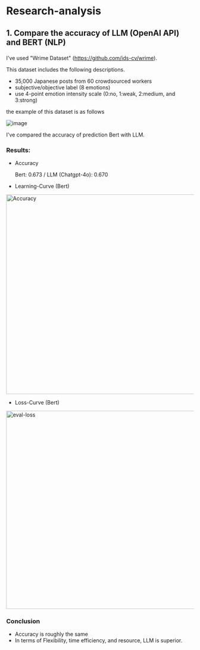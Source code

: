 # Research-analysis
## 1. Compare the accuracy of LLM (OpenAI API) and BERT (NLP)<p>
I've used "Wrime Dataset" (https://github.com/ids-cv/wrime).<p>
This dataset includes the following descriptions.<p>
- 35,000 Japanese posts from 60 crowdsourced workers
- subjective/objective label (8 emotions)
- use 4-point emotion intensity scale (0:no, 1:weak, 2:medium, and 3:strong)

the example of this dataset is as follows<p>
![image](https://github.com/user-attachments/assets/37bccd8c-5771-479a-ac85-9b34e6e8d07c)

I've compared the accuracy of prediction Bert with LLM.

### Results:
- Accuracy<p>
Bert: 0.673 / LLM (Chatgpt-4o): 0.670
- Learning-Curve (Bert)
<img width="536" alt="Accuracy" src="https://github.com/user-attachments/assets/522c62a0-424b-4a11-91c0-b2a634c35956" />

- Loss-Curve (Bert)
<img width="532" alt="eval-loss" src="https://github.com/user-attachments/assets/9673289a-2dcf-4b3c-aac3-9e89539f12c8" />

### Conclusion 
- Accuracy is roughly the same
- In terms of Flexibility, time efficiency, and resource, LLM is superior.
